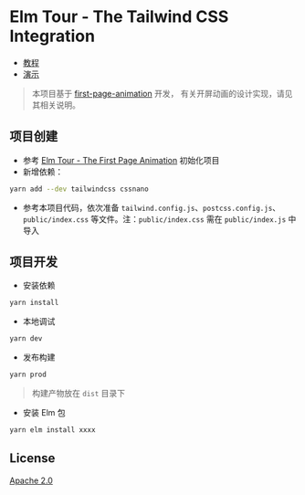 Elm Tour - The Tailwind CSS Integration
=========================================

- [教程](https://studio.crazydan.org/blog/elm-tour-for-tailwindcss-integration)
- [演示](https://flytreeleft-elm-tour.netlify.app/tailwindcss-integration)

> 本项目基于 [first-page-animation](../first-page-animation/) 开发，
> 有关开屏动画的设计实现，请见其相关说明。

## 项目创建

- 参考
  [Elm Tour - The First Page Animation](../first-page-animation/README.md#项目创建)
  初始化项目
- 新增依赖：

```bash
yarn add --dev tailwindcss cssnano
```

- 参考本项目代码，依次准备 `tailwind.config.js`、`postcss.config.js`、`public/index.css`
  等文件。注：`public/index.css` 需在 `public/index.js` 中导入

## 项目开发

- 安装依赖

```bash
yarn install
```

- 本地调试

```bash
yarn dev
```

- 发布构建

```bash
yarn prod
```

> 构建产物放在 `dist` 目录下

- 安装 Elm 包

```bash
yarn elm install xxxx
```

## License

[Apache 2.0](./LICENSE)
